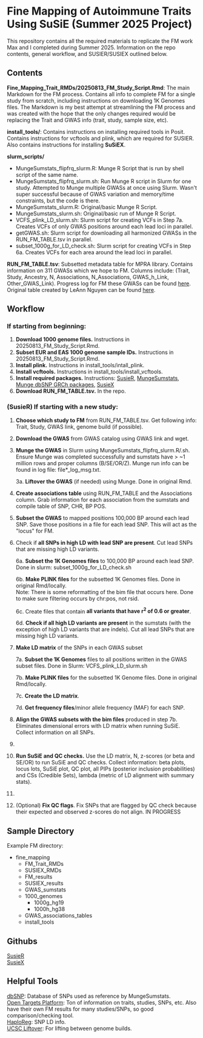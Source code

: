 # Fine Mapping of Autoimmune Traits Using SuSiE (Summer 2025 Project)
This repository contains all the required materials to replicate the FM work Max and I completed during Summer 2025. Information on the repo contents, general workflow, and SUSIER/SUSIEX outlined below. 

## Contents
**Fine_Mapping_Trait_RMDs/20250813_FM_Study_Script.Rmd**:  The main Markdown for the FM process. Contains all info to complete FM for a single study from scratch, including instructions on downloading 1K Genomes files. The Markdown is my best attempt at streamlining the FM process and was created with the hope that the only changes required would be replacing the Trait and GWAS info (trait, study, sample size, etc). 
  
**install_tools/**: Contains instructions on installing required tools in Posit. Contains instructions for vcftools and plink, which are required for SUSIER. Also contains instructions for installing **SuSiEX**.  

**slurm_scripts/**
- MungeSumstats_flipfrq_slurm.R: Munge R Script that is run by shell script of the same name.   
- MungeSumstats_flipfrq_slurm.sh: Run Munge R script in Slurm for one study. Attempted to Munge multiple GWASs at once using Slurm. Wasn't super successful because of GWAS variation and memory/time constraints, but the code is there.   
- MungeSumstats_slurm.R: Original/basic Munge R Script.  
- MungeSumstats_slurm.sh: Original/basic run of Munge R Script.   
- VCFS_plink_LD_slurm.sh: Slurm script for creating VCFs in Step 7a. Creates VCFs of only GWAS positions around each lead loci in parallel. 
- getGWAS.sh: Slurm script for downloading all harmonized GWASs in the RUN_FM_TABLE.tsv in parallel.  
- subset_1000g_for_LD_check.sh: Slurm script for creating VCFs in Step 6a. Creates VCFs for each area around the lead loci in parallel.   
  
**RUN_FM_TABLE.tsv**: Subsetted metadata table for MPRA library. Contains information on 311 GWASs which we hope to FM. Columns include: (Trait, Study, Ancestry, N, Associations, N_Associations, GWAS_h_Link, Other_GWAS_Link). Progress log for FM these GWASs can be found [here](https://bri.box.com/s/rt9p2f02ka2jgmayx4onhnp8vae1an4g). Original table created by LeAnn Nguyen can be found [here](https://bri.box.com/s/9tf23s7hxsaz5lzaimc6jd08o81g64xt). 

## Workflow
### If starting from beginning:
1. **Download 1000 genome files.** Instructions in 20250813_FM_Study_Script.Rmd.
2. **Subset EUR and EAS 1000 genome sample IDs.** Instructions in 20250813_FM_Study_Script.Rmd.
3. **Install plink.** Instructions in install_tools/intall_plink.
4. **Install vcftools.** Instructions in install_tools/install_vcftools.
5. **Install required packages.** Instructions: [SusieR](https://github.com/stephenslab/susieR), [MungeSumstats](https://www.bioconductor.org/packages/release/bioc/html/MungeSumstats.html), [Munge dbSNP GRCh packages](https://www.bioconductor.org/packages/devel/bioc/vignettes/MungeSumstats/inst/doc/MungeSumstats.html), [SusieX](https://github.com/getian107/SuSiEx)
6. **Download RUN_FM_TABLE.tsv.** In the repo.

### (SusieR) If starting with a new study: 
1. **Choose which study to FM** from RUN_FM_TABLE.tsv. Get following info: Trait, Study, GWAS link, genome build (if possible).
   
2. **Download the GWAS** from GWAS catalog using GWAS link and wget.
   
3. **Munge the GWAS** in Slurm using MungeSumstats_flipfrq_slurm.R/.sh. Ensure Munge was completed successfully and sumstats have > ~1 million rows and proper columns (B/SE/OR/Z). Munge run info can be found in log file: file*_log_msg.txt.

     3a. **Liftover the GWAS** (if needed) using Munge. Done in original Rmd.
  
4. **Create associations table** using RUN_FM_TABLE and the Associations column. Grab information for each association from the sumstats and compile table of SNP, CHR, BP POS.
   
5. **Subset the GWAS** to mapped positions 100,000 BP around each lead SNP. Save those positions in a file for each lead SNP. This will act as the "locus" for FM.
    
6. Check if **all SNPs in high LD with lead SNP are present**. Cut lead SNPs that are missing high LD variants.
    
     6a. **Subset the 1K Genomes files** to 100,000 BP around each lead SNP. Done in slurm: subset_1000g_for_LD_check.sh
  
     6b. **Make PLINK files** for the subsetted 1K Genomes files. Done in original Rmd/locally.  
       Note: There is some reformatting of the bim file that occurs here. Done to make sure filtering occurs by chr:pos, not rsid.  
       
     6c. Create files that contain **all variants that have r<sup>2</sup> of 0.6 or greater**. 
   
     6d. **Check if all high LD variants are present** in the sumstats (with the exception of high LD variants that are indels). Cut all lead SNPs that are missing high LD variants.
  
7. **Make LD matrix** of the SNPs in each GWAS subset
   
     7a. **Subset the 1K Genomes** files to all positions written in the GWAS subset files. Done in Slurm: VCFS_plink_LD_slurm.sh
    
     7b. **Make PLINK files** for the subsetted 1K Genome files. Done in original Rmd/locally.   
   
     7c. **Create the LD matrix**.
   
     7d. **Get frequency files**/minor allele frequency (MAF) for each SNP.
  
8. **Align the GWAS subsets with the bim files** produced in step 7b. Eliminates dimensional errors with LD matrix when running SuSiE. Collect information on all SNPs.
9. 
10. **Run SuSiE and QC checks.** Use the LD matrix, N, z-scores (or beta and SE/OR) to run SuSiE and QC checks. Collect information: beta plots, locus lots, SuSiE plot, QC plot, all PIPs (posterior inclusion probabilities) and CSs (Credible Sets), lambda (metric of LD alignment with summary stats).
11. 
12. (Optional) **Fix QC flags**. Fix SNPs that are flagged by QC check because their expected and observed z-scores do not align. IN PROGRESS


## Sample Directory
Example FM directory:
- fine_mapping
    - FM_Trait_RMDs
    - SUSIEX_RMDs
    - FM_results
    - SUSIEX_results
    - GWAS_sumstats
    - 1000_genomes
        - 1000g_hg19
        - 1000h_hg38
    - GWAS_associations_tables
    - install_tools

## Githubs
[SusieR](https://stephenslab.github.io/susieR/)  
[SusieX](https://github.com/getian107/SuSiEx)

## Helpful Tools
[dbSNP](https://www.ncbi.nlm.nih.gov/): Database of SNPs used as reference by MungeSumstats.  
[Open Targets Platform](https://platform.opentargets.org/): Ton of information on traits, studies, SNPs, etc. Also have their own FM results for many studies/SNPs, so good comparison/checking tool.  
[HaploReg](https://pubs.broadinstitute.org/mammals/haploreg/haploreg.php): SNP LD info.  
[UCSC Liftover](https://genome.ucsc.edu/cgi-bin/hgLiftOver?token=0.zrAmUDayAsc1DcvcmQlXuKGIxV5A5CYFuLMq2JX9ECYKfw5-nCBr8rwwbFbNZ-m6Tp8srjtl6zir6HaXd3hM-X3HgVc_4ZCHNRfarKfJw40u-ayplIUPDgjPxAOjUnbfKpVMBgNUi9hqqWu0ORg9nf8oP5fXYUuScESJub85Pygt573teGAWJ966psuuOYkajkP7oDSIM6o_GW3rssvLiQyLifSJRslKVAi6Xx5dtCctiMspYpCG-_k5nghWv70EnkUlrxPdIZH7y94yJeRZocczJBpyoacExNRdDmQAeDWWjVmT_EcISic_rtlfvYerKlHScIklFD1ZfEj-EKwJ4dVIhDdVsTAKUkNIizYq2i-TIWSZC6WKxVuqCO3UnTLT53StGplhjygg_LIbFj0-3fKIO4IYxf28vpiJDirWEHCepq44T2Qo6RXmwQqgmtpgdIVxitEk92hUEdS9DV4id-Rzf6J7gpkGzVp4vMIJujyoYBqyeONhrCIKwHSbb5h0HCnESfCksqeZFak_-t00K35DZTuCoKQYpUjpZ1fnLeVqYor7F5kxDR8yn9uveBrT8hLqk1ED2MIHzybcFssfrhAtonuKrJBabQ6CLVPFkBGPLyM5BFdQaCQZNw73O50ufcmgIhDYdL6oljRFLhrsdY18tfoBc4Dgyh4U8ddMruP0BX01ykq2eroyc2noTHnk9zEt_2JNs8IQT7c5lfz6iGuB8ehuHJwQASKhWjDeNZJrExsPgwnJhu8A6YI11UDBcDQRVt1GP96ReRNiWUKRX9XUMfpRgOBOQeAb5cbjOp1EOljShoYq4wnQ1rw9TRDBtJLDVUndQC_3hGtFBUhUSHnDnCJp-QYlJFrQAoEzhjoftoxVpG0PIY3h5rXVwevqRDBMJo-NQucmgnf8wFGipuoBuwfY-aRUuIDf7xR4F0E.hJGbjUncBY3irS5s3_iBEw.ca2174b980accb6b78e6f0bbac715f0cf7c9eebb8a56b334cf1fa94358f806f5): For lifting between genome builds.  
